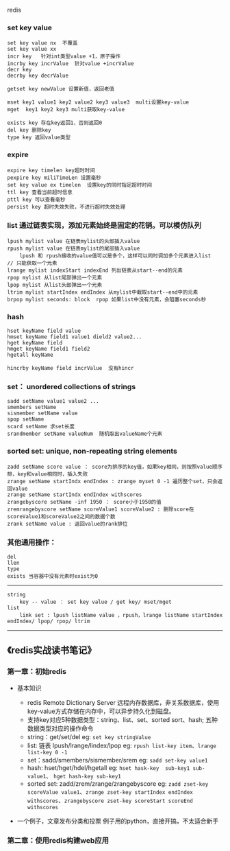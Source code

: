 redis
### set key value
	set key value nx  不覆盖
	set key value xx  
	incr key   针对int类型value +1，原子操作
	incrby key incrValue  针对value +incrValue
	decr key
	decrby key decrValue
	
	getset key newValue 设置新值，返回老值
	
	mset key1 value1 key2 value2 key3 value3  multi设置key-value
	mget  key1 key2 key3 multi获取key-value
	
	exists key 存在key返回1，否则返回0
	del key 删除key
	type key 返回value类型
	
### expire
	expire key timelen key超时时间 
	pexpire key miliTimeLen 设置毫秒
	set key value ex timelen  设置key的同时指定超时时间
	ttl key 查看当前超时信息
	pttl key 可以查看毫秒
	persist key 超时失效失败，不进行超时失效处理

### list 通过链表实现，添加元素始终是固定的花销。可以模仿队列
	lpush mylist value 在链表mylist的头部插入value
	rpush mylist value 在链表mylist的尾部插入value
		lpush 和 rpush接收的value值可以是多个，这样可以同时调加多个元素进入list
	// 只能获取一个元素
	lrange mylist indexStart indexEnd 列出链表从start--end的元素
	rpop mylist 从list尾部弹出一个元素 
	lpop mylist 从list头部弹出一个元素
	ltrim mylist startIndex endIndex 从mylist中截取start--end中的元素
	brpop mylist seconds: block  rpop 如果list中没有元素，会阻塞seconds秒
	
### hash
	hset keyName field value
	hmset keyName field1 value1 dield2 value2...
	hget keyName field 
	hmget keyName field1 field2 
	hgetall keyName 

	hincrby keyName field incrValue  没有hincr
	
### set： unordered collections of strings
	sadd setName value1 value2 ...
	smembers setName 
	sismember setName value 
	spop setName 
	scard setName 求set长度
	srandmember setName valueNum  随机取出valueName个元素
		
### sorted set: unique, non-repeating string elements
	zadd setName score value ： score为排序的key值，如果key相同，则按照value顺序排，key和value相同时，插入失败
	zrange setName startIndx endIndex : zrange myset 0 -1 遍历整个set，只会返回value
	zrange setName startIndx endIndex withscores
	zrangebyscore setName -inf 1950 ： score小于1950的值
	zremrangebyscore setName scoreValue1 scoreValue2 : 删除score在scoreValue1和scoreValue2之间的数据个数
	zrank setName value : 返回value的rank排位
		

### 其他通用操作：
	del 
	llen
	type
	exists 当容器中没有元素时exist为0

	
	
	
---
	string 
		key -- value ： set key value / get key/ mset/mget
	list
		link set : lpush listName value ，rpush，lrange listName startIndex endIndex/ lpop/ rpop/ ltrim
	
	
---
## 《redis实战读书笔记》

### 第一章：初始redis
- 基本知识
    - redis Remote Dictionary Server 远程内存数据库，非关系数据库，使用key-value方式存储在内存中，可以异步持久化到磁盘。
    - 支持key对应5种数据类型：string、list、set、sorted sort、hash; 五种数据类型对应的操作命令    	
    - string：get/set/del  eg: `set key stringValue`
    - list: 链表 lpush/lrange/lindex/lpop  eg: `rpush list-key item`、`lrange list-key 0 -1 `
    - set：sadd/smembers/sismember/srem   eg: `sadd set-key value1`
    - hash: hset/hget/hdel/hgetall   eg: `hset hask-key  sub-key1 sub-value1`、 `hget hash-key sub-key1`
    - sorted set: zadd/zrem/zrange/zrangebyscore  eg: `zadd zset-key scoreValue value1`、`zrange zset-key startIndex endIndex withscores`、`zrangebyscore zset-key scoreStart scoreEnd withscores`

- 一个例子，文章发布分类和投票
    例子用的python，直接开搞，不太适合新手
   
### 第二章：使用redis构建web应用

	
	  
    	



	
